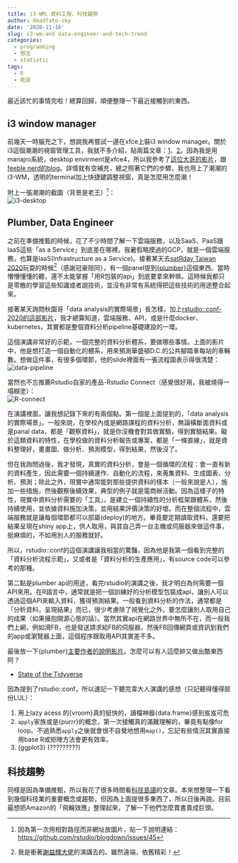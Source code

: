 ```yaml
---
title: i3-WM、資料工程、科技趨勢
author: deadfate-sky
date: '2020-11-16'
slug: i3-wm-and data-engineer-and-tech-trend
categories:
  - programming
  - 想法
  - statistic
tags:
  - R
  - 乾貨
---
```


最近該忙的事情完啦！總算回歸，順便整理一下最近接觸到的東西。

## i3 window manager
前幾天一時腦充之下，想說我再嘗試一邊在xfce上裝i3 window manager。關於i3這個潮潮的視窗管理工具，我就不多介紹，貼兩篇文章：[1](https://amdgigabyte.github.io/i3-wm)、[2](https://godliuyang.wang/2019/08/24/manjaro-i3wm-huan-jing-pei-zhi-pian/)。因為我是用manajro系統，desktop envirment是xfce4，所以我參考了[這位大哥的影片](https://youtu.be/rnZm3g_rbwM)，跟[feeble nerd的blog](http://feeblenerd.blogspot.com/2015/11/pretty-i3-with-xfce.html)。詳情就有空補充，總之照著它們的步驟，我也用上了潮潮的i3-WM，透明的terminal加上快捷鍵調整視窗，真是怎麼用怎麼潮！

附上一張潮潮的截圖（背景是老王）[^link]：  
![i3-desktop](/img/i3wm.png)

## Plumber, Data Engineer

之前在準備推甄的時候，花了不少時間了解一下雲端服務，以及SaaS、PaaS跟IaaS這些「as a Service」到底差在哪裡。我暑假略摸過的GCP，就是一個雲端服務，也算是IaaS(Infrastructure as a Service)。接著某天去[satRday Taiwan 2020](https://taiwan2020.satrdays.org/)玩耍的時候[^1]（感謝冠豪陪同），有一個panel提到[{plumber}](https://www.rplumber.io/)這個東西。當時懵懵懂懂的聽，還不太能掌握「用R包裝的api」到底要拿來幹嘛。這時候我都只是零散的學習這些知識或者說技術，並沒有非常有系統得把這些技術的用途整合起來。

接著某天詢問秋園哥「data analysis的實際場景」長怎樣，加上[rstudio::conf-2020的這部影片](https://rstudio.com/resources/rstudioconf-2020/deploying-end-to-end-data-science-with-shiny-plumber-and-pins/)，我才總算知道，雲端服務、API，或是什麼docker、kubernetes，其實都是整個資料分析pipeline基礎建設的一環。

這個演講非常好的示範，一個完整的資料分析體系，要做哪些事情。上面的影片中，他是想打造一個自動化的體系，用來預測華盛頓D.C.的公共腳踏車每站的車輛數。想做這件事，有很多個環節，他的slide裡面有一張流程圖表示得很清楚：  
![data-pipeline](/img/datapipe.png)

當然也不忘推薦Rstudio自家的產品-Rstudio Connect（感覺很好用，我被燒得一塌糊塗）：  
![R-connect](/img/rconnect.png)


在演講裡面，讓我想記錄下來的有兩個點。第一個是上面提到的，「data analysis的實際場景」。一般來說，在學校內或是網路課程的資料分析，無論橫斷面資料或是panal data，都是「觀察資料」，就是你沒機會對其做實驗，得到實驗結果。礙於這類資料的特性，在學校做的資料分析報告或專案，都是「一條直線」，就是資料整理好，畫畫圖、做分析、預測模型，得到結果，然後沒了。

但在我詢問過後，我才發現，真實的資料分析，會是一個循環的流程：會一直有新的資料產生，因此需要一個持續運作、自動化的流程，來蒐集資料、生成圖表、分析、預測；除此之外，現實中通常能對那些提供資料的樣本（一般來說是人），施加一些措施，然後觀察後續效果，典型的例子就是電商辦活動。因為這樣子的特性，現實中資料分析需要的「工具」，是建立一個持續性的分析框架跟體系，然後持續使用，並依據資料施加決策，並用結果評價決策的好壞。而在整個流程中，雲端服務就是讓每個環節都可以部屬(deploy)的地方。畢竟要定期讀取資料，還要把結果呈現在shiny app上，供人取用，與其自己弄一台主機或伺服器來做這件事，挺麻煩的，不如用別人的服務就好。  

所以，rstudio::conf的這個演講讓我相當的驚豔，因為他是我第一個看到完整的「資料分析流程示範」，又或者是「資料分析的生產應用」，有source code可以參考的那種。


第二點是plumber api的用途，看完rstudio的演講之後，我才明白為何需要一個API來用。在R語言中，通常就是把一個訓練好的分析模型包裝成api，讓別人可以透過這個API來輸入資料，獲得預測結果。一般看到資料分析的作法，通常都是「分析資料，呈現結果」而已，很少考慮除了視覺化之外，要怎麼讓別人取用自己的成果（如果擁抱開源心態的話）。當然其實api在網路世界中無所不在，而一般我們上網，例如滑FB，也是發送請求給FB的伺服器，然後FB回傳網頁或資訊到我們的app或瀏覽器上面，這個程序跟取用API其實差不多。

最後放一下{plumber}[主要作者的說明影片](https://rstudio.com/resources/webinars/expanding-r-horizons-integrating-r-with-plumber-apis/)。怎麼可以有人這麼帥又做出酷東西阿？

* [State of the Tidyverse](https://rstudio.com/resources/rstudioconf-2020/state-of-the-tidyverse/)

因為提到了rstudio::conf，所以速記一下聽完韋大人演講的感想（只記聽得懂得部份LUL）：
1. 用上lazy acess 的{vroom}真的挺快的，讀檔神器{data.frame}感到岌岌可危
2. ```apply```家族或是{purrr}的概念，第一次接觸真的滿難理解的，畢竟有點像for loop。不過熟悉```apply```之後就會很不自覺地想用```map()```，忘記有些情況其實直接用base R或矩陣方法會更有效率。
3. {ggplot3} (?????????)


## 科技趨勢

同樣是因為準備推甄，所以我花了很多時間看[科技島讀](https://daodu.tech/)的文章。本來想整理一下看到幾個科技業的重要概念或趨勢，但因為上面提很多東西了，所以日後再說。目前最想把Amazon的「飛輪效應」整理起來，了解一下他們怎麼賣書賣成巨頭。

[^1]:我是衝著[謝益輝大佬](https://yihui.org/)的演講去的。雖然遠端，依舊精彩！

[^link]:因為第一次用相對路徑而非網址放圖片，貼一下說明連結：<https://github.com/rstudio/blogdown/issues/45>